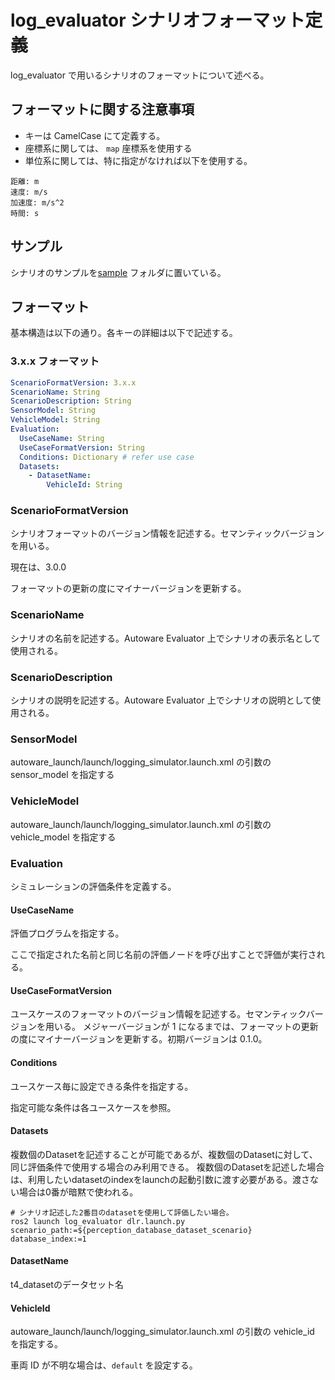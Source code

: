 # log_evaluator シナリオフォーマット定義

log_evaluator で用いるシナリオのフォーマットについて述べる。

## フォーマットに関する注意事項

- キーは CamelCase にて定義する。
- 座標系に関しては、 `map` 座標系を使用する
- 単位系に関しては、特に指定がなければ以下を使用する。

```shell
距離: m
速度: m/s
加速度: m/s^2
時間: s
```

## サンプル

シナリオのサンプルを[sample](https://github.com/tier4/log_evaluator/tree/develop/sample) フォルダに置いている。

## フォーマット

基本構造は以下の通り。各キーの詳細は以下で記述する。

### 3.x.x フォーマット

```yaml
ScenarioFormatVersion: 3.x.x
ScenarioName: String
ScenarioDescription: String
SensorModel: String
VehicleModel: String
Evaluation:
  UseCaseName: String
  UseCaseFormatVersion: String
  Conditions: Dictionary # refer use case
  Datasets:
    - DatasetName:
        VehicleId: String
```

### ScenarioFormatVersion

シナリオフォーマットのバージョン情報を記述する。セマンティックバージョンを用いる。

現在は、3.0.0

フォーマットの更新の度にマイナーバージョンを更新する。

### ScenarioName

シナリオの名前を記述する。Autoware Evaluator 上でシナリオの表示名として使用される。

### ScenarioDescription

シナリオの説明を記述する。Autoware Evaluator 上でシナリオの説明として使用される。

### SensorModel

autoware_launch/launch/logging_simulator.launch.xml の引数の sensor_model を指定する

### VehicleModel

autoware_launch/launch/logging_simulator.launch.xml の引数の vehicle_model を指定する

### Evaluation

シミュレーションの評価条件を定義する。

#### UseCaseName

評価プログラムを指定する。

ここで指定された名前と同じ名前の評価ノードを呼び出すことで評価が実行される。

#### UseCaseFormatVersion

ユースケースのフォーマットのバージョン情報を記述する。セマンティックバージョンを用いる。
メジャーバージョンが 1 になるまでは、フォーマットの更新の度にマイナーバージョンを更新する。初期バージョンは 0.1.0。

#### Conditions

ユースケース毎に設定できる条件を指定する。

指定可能な条件は各ユースケースを参照。

#### Datasets

複数個のDatasetを記述することが可能であるが、複数個のDatasetに対して、同じ評価条件で使用する場合のみ利用できる。
複数個のDatasetを記述した場合は、利用したいdatasetのindexをlaunchの起動引数に渡す必要がある。渡さない場合は0番が暗黙で使われる。

```shell
# シナリオ記述した2番目のdatasetを使用して評価したい場合。
ros2 launch log_evaluator dlr.launch.py scenario_path:=${perception_database_dataset_scenario} database_index:=1
```

#### DatasetName

t4_datasetのデータセット名

#### VehicleId

autoware_launch/launch/logging_simulator.launch.xml の引数の vehicle_id を指定する。

車両 ID が不明な場合は、`default` を設定する。
